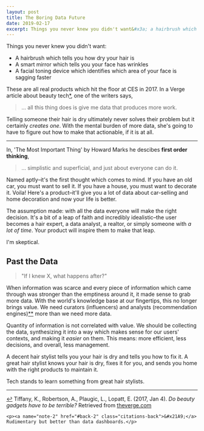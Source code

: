 ```yaml
---
layout: post
title: The Boring Data Future
date: 2019-02-17
excerpt: Things you never knew you didn't want&#x3a; a hairbrush which tells you how dry your hair is, a smart mirror
---
```


Things you never knew you didn't want:
- A hairbrush which tells you how dry your hair is
- A smart mirror which tells you your face has wrinkles
- A facial toning device which identifies which area of your face is sagging faster

These are all real products which hit the floor at CES in 2017. In a <span class="cite">Verge article about beauty tech<a href="#note-1" name="back-1">*</a></span>, one of the writers says,

> ... all this thing does is give me data that produces more work.

Telling someone their hair is dry ultimately never solves their problem but it certainly _creates one_. With the mental burden of more data, she's going to have to figure out how to make that actionable, if it is at all.

<hr class="--small" />

In, 'The Most Important Thing' by Howard Marks he descibes **first order thinking**,

> ... simplistic and superficial, and just about everyone can do it.

Named aptly–it's the first thought which comes to mind. If you have an old car, you must want to sell it. If you have a house, you must want to decorate it. Voila! Here's a product–it'll give you a lot of data about car-selling and home decoration and now your life is better.

The assumption made: with all the data everyone will make the right decision. It's a bit of a leap of faith and incredibly idealistic–the user becomes a hair expert, a data analyst, a realtor, or simply someone with _a lot of time_. Your product will inspire them to make that leap.

I'm skeptical.

## Past the Data

> "If I knew X, what happens after?"

When information was scarce and every piece of information which came through was stronger than the emptiness around it, it made sense to grab more data. With the world's knowledge base at our fingertips, this no longer brings value. We need curators (influencers) and analysts (recommendation engines)<span class="cite"><a href="#note-2" name="back-2">**</a></span> more than we need more data.

Quantity of information is not correlated with value. We should be collecting the data, synthesizing it into a way which makes sense for our users' contexts, and making it _easier_ on them. This means: more efficient, less decisions, and overall, less management.

A decent hair stylist tells you your hair is dry and tells you how to fix it. A great hair stylist knows your hair is dry, fixes it for you, and sends you home with the right products to maintain it.

Tech stands to learn something from great hair stylists.

<hr class="--end">

<div class="citations">
    <p><a name="note-1" href="#back-1" class="citations-back">&#x21A9;</a> Tiffany, K., Robertson, A., Plaugic, L., Lopatt, E. (2017, Jan 4). <em>Do beauty gadgets have to be terrible?</em> Retrieved from <a href="https://www.theverge.com/2017/1/4/14169564/ces-2017-beauty-tech-smart-hairbrush-makeup">theverge.com</a></p>

    <p><a name="note-2" href="#back-2" class="citations-back">&#x21A9;</a> Rudimentary but better than data dashboards.</p>
</div>